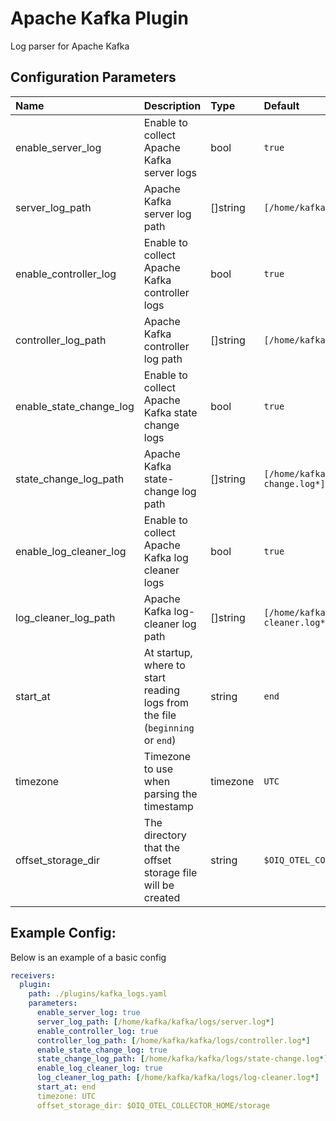 # Apache Kafka Plugin

Log parser for Apache Kafka

## Configuration Parameters

| Name | Description | Type | Default | Required | Values |
|:-- |:-- |:-- |:-- |:-- |:-- |
| enable_server_log | Enable to collect Apache Kafka server logs | bool | `true` | false |  |
| server_log_path | Apache Kafka server log path | []string | `[/home/kafka/kafka/logs/server.log*]` | false |  |
| enable_controller_log | Enable to collect Apache Kafka controller logs | bool | `true` | false |  |
| controller_log_path | Apache Kafka controller log path | []string | `[/home/kafka/kafka/logs/controller.log*]` | false |  |
| enable_state_change_log | Enable to collect Apache Kafka state change logs | bool | `true` | false |  |
| state_change_log_path | Apache Kafka state-change log path | []string | `[/home/kafka/kafka/logs/state-change.log*]` | false |  |
| enable_log_cleaner_log | Enable to collect Apache Kafka log cleaner logs | bool | `true` | false |  |
| log_cleaner_log_path | Apache Kafka log-cleaner log path | []string | `[/home/kafka/kafka/logs/log-cleaner.log*]` | false |  |
| start_at | At startup, where to start reading logs from the file (`beginning` or `end`) | string | `end` | false | `beginning`, `end` |
| timezone | Timezone to use when parsing the timestamp | timezone | `UTC` | false |  |
| offset_storage_dir | The directory that the offset storage file will be created | string | `$OIQ_OTEL_COLLECTOR_HOME/storage` | false |  |

## Example Config:

Below is an example of a basic config

```yaml
receivers:
  plugin:
    path: ./plugins/kafka_logs.yaml
    parameters:
      enable_server_log: true
      server_log_path: [/home/kafka/kafka/logs/server.log*]
      enable_controller_log: true
      controller_log_path: [/home/kafka/kafka/logs/controller.log*]
      enable_state_change_log: true
      state_change_log_path: [/home/kafka/kafka/logs/state-change.log*]
      enable_log_cleaner_log: true
      log_cleaner_log_path: [/home/kafka/kafka/logs/log-cleaner.log*]
      start_at: end
      timezone: UTC
      offset_storage_dir: $OIQ_OTEL_COLLECTOR_HOME/storage
```
